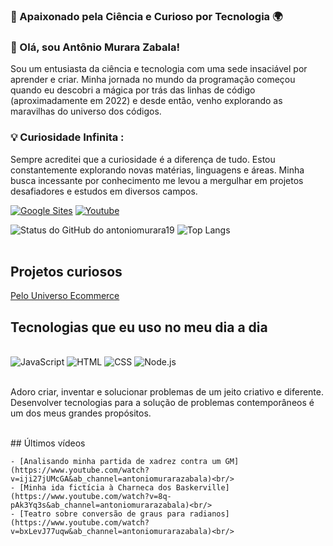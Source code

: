 ### 🚀 Apaixonado pela Ciência e Curioso por Tecnologia 🌍

### 👋 Olá, sou Antônio Murara Zabala! 
Sou um entusiasta da ciência e tecnologia com uma sede insaciável por aprender e criar. Minha jornada no mundo da programação começou quando eu descobri a mágica por trás das linhas de código (aproximadamente em 2022) e desde então, venho explorando as maravilhas do universo dos códigos.

### 💡 Curiosidade Infinita : 
Sempre acreditei que a curiosidade é a diferença de tudo. Estou constantemente explorando novas matérias, linguagens e áreas. Minha busca incessante por conhecimento me levou a mergulhar em projetos desafiadores e estudos em diversos campos.

[![Google Sites](https://img.shields.io/badge/Google_chrome-4285F4?style=for-the-badge&logo=Google-chrome&logoColor=white)](https://sites.google.com/estudante.sesisenai.org.br/antoniomurarazabala/home)
[![Youtube](https://img.shields.io/badge/YouTube-FF0000?style=for-the-badge&logo=youtube&logoColor=white)](https://www.youtube.com/channel/UCB5aBY77vKqDh0VRBpuvl3A)

![Status do GitHub do antoniomurara19](https://github-readme-stats.vercel.app/api?username=antoniomurara19&show_icons=true&theme=radical)
![Top Langs](https://github-readme-stats.vercel.app/api/top-langs/?username=antoniomurara19&langs_count=8)
<br/><br/>

## Projetos curiosos

[Pelo Universo Ecommerce](https://pelo-universo.netlify.app/)

## Tecnologias que eu uso no meu dia a dia

<div style="display: inline_block"><br/>
    <img style="center" alt="JavaScript" src="https://img.shields.io/badge/JavaScript-F7DF1E?style=for-the-badge&logo=javascript&logoColor=black">
    <img style="center" alt="HTML" src="https://img.shields.io/badge/HTML-FA8C05?style=for-the-badge&logo=html5&logoColor=brown">
    <img style="center" alt="CSS" src="https://img.shields.io/badge/CSS3-00134D?style=for-the-badge&logo=css3&logoColor=blue">
    <img style="center" alt="Node.js" src="https://img.shields.io/badge/Node.js-43853D?style=for-the-badge&logo=node.js&logoColor=black">
</div><br/>

Adoro criar, inventar e solucionar problemas de um jeito criativo e diferente. Desenvolver tecnologias para a solução de problemas contemporâneos é um dos meus grandes propósitos.

<br/>
    ## Últimos vídeos
    
    - [Analisando minha partida de xadrez contra um GM](https://www.youtube.com/watch?v=iji27jUMcGA&ab_channel=antoniomurarazabala)<br/>
    - [Minha ida fictícia à Charneca dos Baskerville](https://www.youtube.com/watch?v=8q-pAk3Yq3s&ab_channel=antoniomurarazabala)<br/>
    - [Teatro sobre conversão de graus para radianos](https://www.youtube.com/watch?v=bxLevJ77uqw&ab_channel=antoniomurarazabala)<br/>
